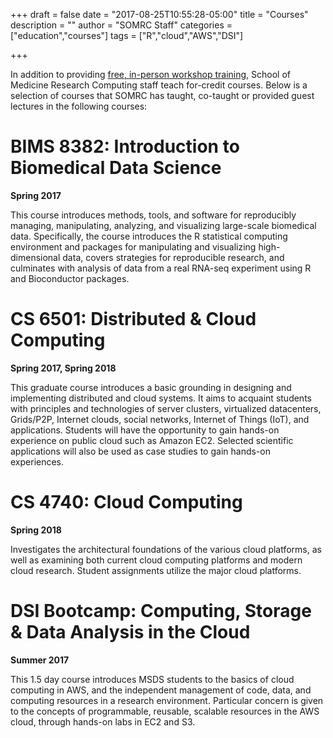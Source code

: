 +++
draft = false
date = "2017-08-25T10:55:28-05:00"
title = "Courses"
description = ""
author = "SOMRC Staff"
categories = ["education","courses"]
tags = ["R","cloud","AWS","DSI"]

+++

<p class=lead>In addition to providing <a href = "https://somrc.virginia.edu/education/workshops/"> free, in-person workshop training</a>, School of Medicine Research Computing staff teach for-credit courses. Below is a selection of courses that SOMRC has taught, co-taught or provided guest lectures in the following courses:</p>

# BIMS 8382: Introduction to Biomedical Data Science

**Spring 2017**

This course introduces methods, tools, and software for reproducibly managing, manipulating, analyzing, and visualizing large-scale biomedical data. Specifically, the course introduces the R statistical computing environment and packages for manipulating and visualizing high-dimensional data, covers strategies for reproducible research, and culminates with analysis of data from a real RNA-seq experiment using R and Bioconductor packages.


# CS 6501: Distributed & Cloud Computing

**Spring 2017, Spring 2018**

This graduate course introduces a basic grounding in designing and implementing distributed and cloud systems. It aims to acquaint students with principles and technologies of server clusters, virtualized datacenters, Grids/P2P, Internet clouds, social networks, Internet of Things (IoT), and applications. Students will have the opportunity to gain hands-on experience on public cloud such as Amazon EC2. Selected scientific applications will also be used as case studies to gain hands-on experiences.


# CS 4740: Cloud Computing

**Spring 2018**

Investigates the architectural foundations of the various cloud platforms, as well as examining both current cloud computing platforms and modern cloud research. Student assignments utilize the major cloud platforms.


# DSI Bootcamp: Computing, Storage & Data Analysis in the Cloud

**Summer 2017**

This 1.5 day course introduces MSDS students to the basics of cloud computing in AWS, and the independent management of code, data, and computing resources in a research environment. Particular concern is given to the concepts of programmable, reusable, scalable resources in the AWS cloud, through hands-on labs in EC2 and S3.
